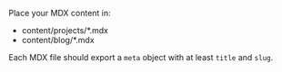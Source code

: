 Place your MDX content in:

-   content/projects/\*.mdx
-   content/blog/\*.mdx

Each MDX file should export a `meta` object with at least `title` and `slug`.
